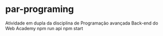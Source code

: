 # par-programing
Atividade em dupla da disciplina de Programação avançada Back-end do Web Academy
npm run api
npm start
